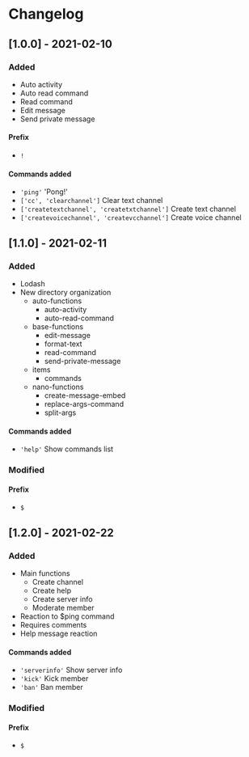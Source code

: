 # Changelog

## [1.0.0] - 2021-02-10
### Added
- Auto activity
- Auto read command
- Read command
- Edit message
- Send private message

#### Prefix
- `!`

#### Commands added
- `'ping'` 'Pong!'
- `['cc', 'clearchannel']` Clear text channel
- `['createtextchannel', 'createtxtchannel']` Create text channel
- `['createvoicechannel', 'createvcchannel']` Create voice channel

## [1.1.0] - 2021-02-11
### Added 
- Lodash
- New directory organization
  - auto-functions
    - auto-activity
    - auto-read-command
  - base-functions
    - edit-message
    - format-text
    - read-command
    - send-private-message
  - items
    - commands
  - nano-functions
    - create-message-embed
    - replace-args-command
    - split-args

#### Commands added
- `'help'` Show commands list

### Modified

#### Prefix
- `$`

## [1.2.0] - 2021-02-22
### Added
- Main functions
  - Create channel
  - Create help
  - Create server info
  - Moderate member
- Reaction to $ping command
- Requires comments
- Help message reaction

#### Commands added
- `'serverinfo'` Show server info
- `'kick'` Kick member
- `'ban'` Ban member

### Modified

#### Prefix
- `$`
